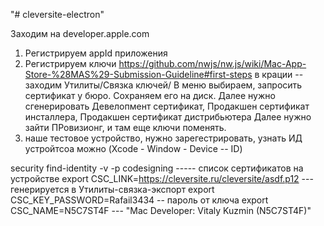 "# cleversite-electron"



Заходим на developer.apple.com
1) Регистрируем appId приложения
2) Регистрируем ключи
https://github.com/nwjs/nw.js/wiki/Mac-App-Store-%28MAS%29-Submission-Guideline#first-steps
в крации -- заходим Утилиты/Связка ключей/ В меню выбираем, запросить сертификат у бюро. Сохраняем его на диск.
Далее нужно сгенерировать Девелопмент сертификат, Продакшен сертификат инсталлера, Продакшен сертификат дистрибьютера
Далее нужно зайти ПРовизионг, и там еще ключи поменять.
3) наше тестовое устройство, нужно зарегестрировать, узнать ИД устройтсоа можно (Xcode - Window - Device -- ID)

security find-identity -v -p codesigning ----- список сертификатов на устройстве
export CSC_LINK=https://cleversite.ru/cleversite/asdf.p12 --- генерируется в Утилиты-связка-экспорт
export CSC_KEY_PASSWORD=Rafail3434 -- пароль от ключа
export CSC_NAME=N5C7ST4F   --- "Mac Developer: Vitaly Kuzmin (N5C7ST4F)"
